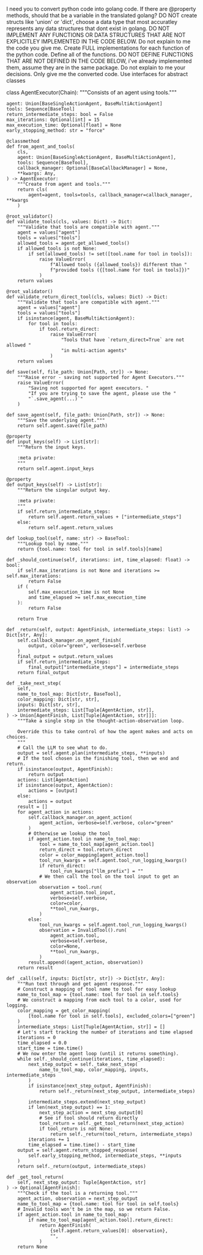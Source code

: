 I need you to convert python code into golang code. If there are @property methods, should that be a variable in the translated golang? DO NOT create structs like 'union' or 'dict', choose a data type that most accuratley represents any data structures that dont exist in golang. DO NOT IMPLEMENT ANY FUNCTIONS OR DATA STRUCTURES THAT ARE NOT EXPLICITLEY IMPLEMENTED IN THE CODE BELOW. Do not explain to me the code you give me. Create FULL implementations for each function of the python code. Define all of the functions. DO NOT DEFINE FUNCTIONS THAT ARE NOT DEFINED IN THE CODE BELOW, i've already implemented them, assume they are in the same package. Do not explain to me your decisions. Only give me the converted code. Use interfaces for abstract classes

class AgentExecutor(Chain):
"""Consists of an agent using tools."""

    agent: Union[BaseSingleActionAgent, BaseMultiActionAgent]
    tools: Sequence[BaseTool]
    return_intermediate_steps: bool = False
    max_iterations: Optional[int] = 15
    max_execution_time: Optional[float] = None
    early_stopping_method: str = "force"

    @classmethod
    def from_agent_and_tools(
        cls,
        agent: Union[BaseSingleActionAgent, BaseMultiActionAgent],
        tools: Sequence[BaseTool],
        callback_manager: Optional[BaseCallbackManager] = None,
        **kwargs: Any,
    ) -> AgentExecutor:
        """Create from agent and tools."""
        return cls(
            agent=agent, tools=tools, callback_manager=callback_manager, **kwargs
        )

    @root_validator()
    def validate_tools(cls, values: Dict) -> Dict:
        """Validate that tools are compatible with agent."""
        agent = values["agent"]
        tools = values["tools"]
        allowed_tools = agent.get_allowed_tools()
        if allowed_tools is not None:
            if set(allowed_tools) != set([tool.name for tool in tools]):
                raise ValueError(
                    f"Allowed tools ({allowed_tools}) different than "
                    f"provided tools ({[tool.name for tool in tools]})"
                )
        return values

    @root_validator()
    def validate_return_direct_tool(cls, values: Dict) -> Dict:
        """Validate that tools are compatible with agent."""
        agent = values["agent"]
        tools = values["tools"]
        if isinstance(agent, BaseMultiActionAgent):
            for tool in tools:
                if tool.return_direct:
                    raise ValueError(
                        "Tools that have `return_direct=True` are not allowed "
                        "in multi-action agents"
                    )
        return values

    def save(self, file_path: Union[Path, str]) -> None:
        """Raise error - saving not supported for Agent Executors."""
        raise ValueError(
            "Saving not supported for agent executors. "
            "If you are trying to save the agent, please use the "
            "`.save_agent(...)`"
        )

    def save_agent(self, file_path: Union[Path, str]) -> None:
        """Save the underlying agent."""
        return self.agent.save(file_path)

    @property
    def input_keys(self) -> List[str]:
        """Return the input keys.

        :meta private:
        """
        return self.agent.input_keys

    @property
    def output_keys(self) -> List[str]:
        """Return the singular output key.

        :meta private:
        """
        if self.return_intermediate_steps:
            return self.agent.return_values + ["intermediate_steps"]
        else:
            return self.agent.return_values

    def lookup_tool(self, name: str) -> BaseTool:
        """Lookup tool by name."""
        return {tool.name: tool for tool in self.tools}[name]

    def _should_continue(self, iterations: int, time_elapsed: float) -> bool:
        if self.max_iterations is not None and iterations >= self.max_iterations:
            return False
        if (
            self.max_execution_time is not None
            and time_elapsed >= self.max_execution_time
        ):
            return False

        return True

    def _return(self, output: AgentFinish, intermediate_steps: list) -> Dict[str, Any]:
        self.callback_manager.on_agent_finish(
            output, color="green", verbose=self.verbose
        )
        final_output = output.return_values
        if self.return_intermediate_steps:
            final_output["intermediate_steps"] = intermediate_steps
        return final_output

    def _take_next_step(
        self,
        name_to_tool_map: Dict[str, BaseTool],
        color_mapping: Dict[str, str],
        inputs: Dict[str, str],
        intermediate_steps: List[Tuple[AgentAction, str]],
    ) -> Union[AgentFinish, List[Tuple[AgentAction, str]]]:
        """Take a single step in the thought-action-observation loop.

        Override this to take control of how the agent makes and acts on choices.
        """
        # Call the LLM to see what to do.
        output = self.agent.plan(intermediate_steps, **inputs)
        # If the tool chosen is the finishing tool, then we end and return.
        if isinstance(output, AgentFinish):
            return output
        actions: List[AgentAction]
        if isinstance(output, AgentAction):
            actions = [output]
        else:
            actions = output
        result = []
        for agent_action in actions:
            self.callback_manager.on_agent_action(
                agent_action, verbose=self.verbose, color="green"
            )
            # Otherwise we lookup the tool
            if agent_action.tool in name_to_tool_map:
                tool = name_to_tool_map[agent_action.tool]
                return_direct = tool.return_direct
                color = color_mapping[agent_action.tool]
                tool_run_kwargs = self.agent.tool_run_logging_kwargs()
                if return_direct:
                    tool_run_kwargs["llm_prefix"] = ""
                # We then call the tool on the tool input to get an observation
                observation = tool.run(
                    agent_action.tool_input,
                    verbose=self.verbose,
                    color=color,
                    **tool_run_kwargs,
                )
            else:
                tool_run_kwargs = self.agent.tool_run_logging_kwargs()
                observation = InvalidTool().run(
                    agent_action.tool,
                    verbose=self.verbose,
                    color=None,
                    **tool_run_kwargs,
                )
            result.append((agent_action, observation))
        return result

    def _call(self, inputs: Dict[str, str]) -> Dict[str, Any]:
        """Run text through and get agent response."""
        # Construct a mapping of tool name to tool for easy lookup
        name_to_tool_map = {tool.name: tool for tool in self.tools}
        # We construct a mapping from each tool to a color, used for logging.
        color_mapping = get_color_mapping(
            [tool.name for tool in self.tools], excluded_colors=["green"]
        )
        intermediate_steps: List[Tuple[AgentAction, str]] = []
        # Let's start tracking the number of iterations and time elapsed
        iterations = 0
        time_elapsed = 0.0
        start_time = time.time()
        # We now enter the agent loop (until it returns something).
        while self._should_continue(iterations, time_elapsed):
            next_step_output = self._take_next_step(
                name_to_tool_map, color_mapping, inputs, intermediate_steps
            )
            if isinstance(next_step_output, AgentFinish):
                return self._return(next_step_output, intermediate_steps)

            intermediate_steps.extend(next_step_output)
            if len(next_step_output) == 1:
                next_step_action = next_step_output[0]
                # See if tool should return directly
                tool_return = self._get_tool_return(next_step_action)
                if tool_return is not None:
                    return self._return(tool_return, intermediate_steps)
            iterations += 1
            time_elapsed = time.time() - start_time
        output = self.agent.return_stopped_response(
            self.early_stopping_method, intermediate_steps, **inputs
        )
        return self._return(output, intermediate_steps)

    def _get_tool_return(
        self, next_step_output: Tuple[AgentAction, str]
    ) -> Optional[AgentFinish]:
        """Check if the tool is a returning tool."""
        agent_action, observation = next_step_output
        name_to_tool_map = {tool.name: tool for tool in self.tools}
        # Invalid tools won't be in the map, so we return False.
        if agent_action.tool in name_to_tool_map:
            if name_to_tool_map[agent_action.tool].return_direct:
                return AgentFinish(
                    {self.agent.return_values[0]: observation},
                    "",
                )
        return None
